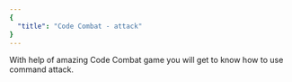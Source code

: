 ```yaml
---
{
  "title": "Code Combat - attack"
}
---
```


With help of amazing Code Combat game you will get to know how to use command attack.
